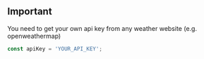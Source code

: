 ## Important
You need to get your own api key from any weather website (e.g. openweathermap)

```javascript
const apiKey = 'YOUR_API_KEY';
```
